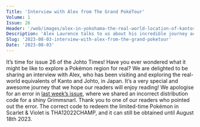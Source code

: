 ```yaml
---
Title: 'Interview with Alex from The Grand PokéTour'
Volume: 1
Issue: 26
Header: '/web/images/alex-in-yokohama-the-real-world-location-of-kantos-vermillion-city.jpeg'
Description: 'Alex Laurence talks to us about his incredible journey across the real-world equivalents of Kanto and Johto, Plus the latest Pokémon news and more from our mailbag!'
Slug: '2023-08-03-interview-with-alex-from-the-grand-poketour'
Date: '2023-08-03'
---
```

It’s time for issue 26 of the Johto Times! Have you ever wondered what it might be like to explore a Pokémon region for real? We are delighted to be sharing an interview with Alex, who has been visiting and exploring the real-world equivalents of Kanto and Johto, in Japan. It’s a very special and awesome journey that we hope our readers will enjoy reading!
We apologise for an error in [last week’s issue](https://johto.substack.com/p/vol1-25), where we shared an incorrect distribution code for a shiny Grimmsnarl. Thank you to one of our readers who pointed out the error. The correct code to redeem the limited-time Pokémon in Scarlet & Violet is THA12022CHAMP, and it can still be obtained until August 18th 2023.